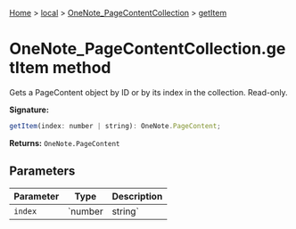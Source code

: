 [Home](./index) &gt; [local](local.md) &gt; [OneNote\_PageContentCollection](local.onenote_pagecontentcollection.md) &gt; [getItem](local.onenote_pagecontentcollection.getitem.md)

# OneNote\_PageContentCollection.getItem method

Gets a PageContent object by ID or by its index in the collection. Read-only.

**Signature:**
```javascript
getItem(index: number | string): OneNote.PageContent;
```
**Returns:** `OneNote.PageContent`

## Parameters

|  Parameter | Type | Description |
|  --- | --- | --- |
|  `index` | `number | string` |  |

